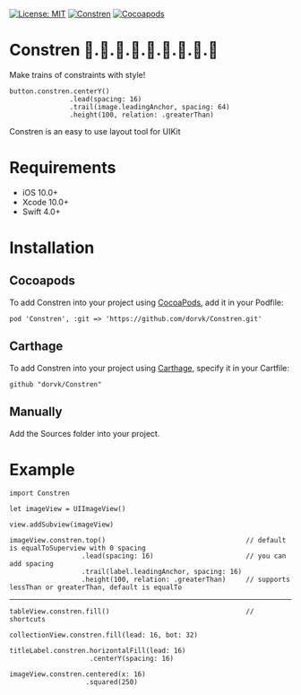 [![License: MIT](https://img.shields.io/badge/License-MIT-yellow.svg)](https://opensource.org/licenses/MIT) [![Constren](https://img.shields.io/badge/pod-v1.0.0-hotpink.svg)](https://github.com/dorvk/Constren.git) [![Cocoapods]()](https://cocoapods.org/pods/Constren)
# Constren 🚂.🚃.🚋.🚃.🚋.🚃.🚋.🚃.🚋
Make trains of constraints with style!

    button.constren.centerY()
                   .lead(spacing: 16)
                   .trail(image.leadingAnchor, spacing: 64)
                   .height(100, relation: .greaterThan)
                       
Constren is an easy to use layout tool for UIKit

# Requirements

- iOS 10.0+
- Xcode 10.0+
- Swift 4.0+
                   
# Installation

## Cocoapods

To add Constren into your project using [CocoaPods](https://cocoapods.org/), add it in your Podfile:

    pod 'Constren', :git => 'https://github.com/dorvk/Constren.git'
    
## Carthage

To add Constren into your project using [Carthage](https://github.com/Carthage/Carthage), specify it in your Cartfile:

    github "dorvk/Constren"
    
## Manually

Add the Sources folder into your project.

# Example

    import Constren
    
    let imageView = UIImageView()
    
    view.addSubview(imageView)

    imageView.constren.top()                                   // default is equalToSuperview with 0 spacing
                      .lead(spacing: 16)                       // you can add spacing
                      .trail(label.leadingAnchor, spacing: 16) 
                      .height(100, relation: .greaterThan)     // supports lessThan or greaterThan, default is equalTo
 -----------
                      
    tableView.constren.fill()                                  // shortcuts
    
    collectionView.constren.fill(lead: 16, bot: 32)
    
    titleLabel.constren.horizontalFill(lead: 16)
                        .centerY(spacing: 16)
                        
    imageView.constren.centered(x: 16)
                       .squared(250)

